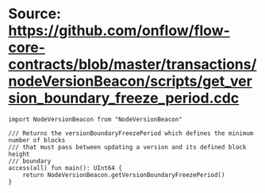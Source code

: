 # Source: https://github.com/onflow/flow-core-contracts/blob/master/transactions/nodeVersionBeacon/scripts/get_version_boundary_freeze_period.cdc

```
import NodeVersionBeacon from "NodeVersionBeacon"

/// Returns the versionBoundaryFreezePeriod which defines the minimum number of blocks
/// that must pass between updating a version and its defined block height
/// boundary
access(all) fun main(): UInt64 {
    return NodeVersionBeacon.getVersionBoundaryFreezePeriod()
}
```